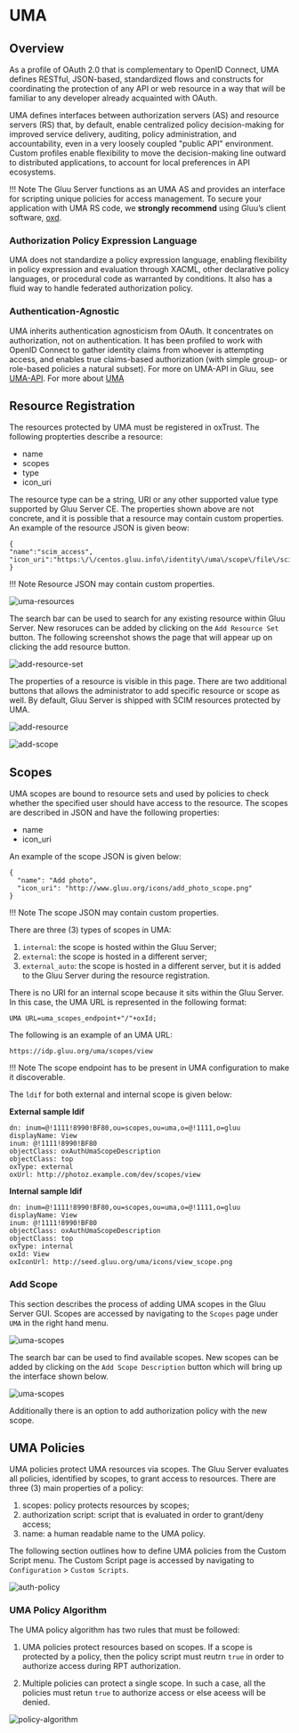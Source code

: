 # UMA
## Overview
As a profile of OAuth 2.0 that is complementary to OpenID Connect, UMA defines RESTful, JSON-based, standardized flows and constructs for coordinating the protection of any API or web resource in a way that will be familiar to any developer already acquainted with OAuth.

UMA defines interfaces between authorization servers (AS) and resource servers (RS) that, by default, enable centralized policy decision-making for improved service delivery, auditing, policy administration, and accountability, even in a very loosely coupled "public API" environment. Custom profiles enable flexibility to move the decision-making line outward to distributed applications, to account for local preferences in API ecosystems. 

!!! Note
    The Gluu Server functions as an UMA AS and provides an interface for scripting unique policies for access management. To secure your application with UMA RS code, we **strongly recommend** using Gluu’s client software, [oxd](http://oxd.gluu.org).

### Authorization Policy Expression Language
UMA does not standardize a policy expression language, enabling flexibility in policy expression and evaluation through XACML, other declarative policy languages, or procedural code as warranted by conditions. It also has a fluid way to handle federated authorization policy.

### Authentication-Agnostic
UMA inherits authentication agnosticism from OAuth. It concentrates on authorization, not on authentication. 
It has been profiled to work with OpenID Connect to gather identity claims from whoever is attempting access, 
and enables true claims-based authorization (with simple group- or role-based policies a natural subset). 
For more on UMA-API in Gluu, see [UMA-API](../api-guide/uma-api.md). 
For more about [UMA](https://docs.kantarainitiative.org/uma/rec-uma-core.html)

## Resource Registration
The resources protected by UMA must be registered in oxTrust. The following propterties describe a resource:

- name
- scopes
- type
- icon\_uri

The resource type can be a string, URI or any other supported value type supported by Gluu Server CE. The properties shown above are not concrete, and it is possible that a resource may contain custom properties. An example of the resource JSON is given beow:

```
{
"name":"scim_access",
"icon_uri":"https:\/\/centos.gluu.info\/identity\/uma\/scope\/file\/scim_access"
}
```

!!! Note
    Resource JSON may contain custom properties.

![uma-resources](../img/uma/uma-resources.png)

The search bar can be used to search for any existing resource within Gluu Server. New resoruces can be added by clicking on the `Add Resource Set` button. The following screenshot shows the page that will appear up on clicking the add resource button.

![add-resource-set](../img/uma/add-resource-set.png)

The properties of a resource is visible in this page. There are two additional buttons that allows the administrator to add specific resource or scope as well. By default, Gluu Server is shipped with SCIM resources protected by UMA.

![add-resource](../img/uma/add-resource.png)

![add-scope](../img/uma/add-scope.png)

## Scopes
UMA scopes are bound to resource sets and used by policies to check whether the specified user should have access to the resource. The scopes are described in JSON and have the following properties:

- name
- icon\_uri

An example of the scope JSON is given below:

```
{
  "name": "Add photo",
  "icon_uri": "http://www.gluu.org/icons/add_photo_scope.png"
}
```

!!! Note
    The scope JSON may contain custom properties.

There are three (3) types of scopes in UMA:

1. `internal`: the scope is hosted within the Gluu Server;
2. `external`: the scope is hosted in a different server;
3. `external_auto`: the scope is hosted in a different server, but it is added to the Gluu Server during the resource registration.

There is no URI for an internal scope because it sits within the Gluu Server. In this case, the UMA URL is represented in the following format:

```
UMA URL=uma_scopes_endpoint+"/"+oxId;
```

The following is an example of an UMA URL:

```
https://idp.gluu.org/uma/scopes/view
```

!!! Note
    The scope endpoint has to be present in UMA configuration to make it discoverable.

The `ldif` for both external and internal scope is given below:

**External sample ldif**
```
dn: inum=@!1111!8990!BF80,ou=scopes,ou=uma,o=@!1111,o=gluu
displayName: View
inum: @!1111!8990!BF80
objectClass: oxAuthUmaScopeDescription
objectClass: top
oxType: external
oxUrl: http://photoz.example.com/dev/scopes/view
```

**Internal sample ldif**
```
dn: inum=@!1111!8990!BF80,ou=scopes,ou=uma,o=@!1111,o=gluu
displayName: View
inum: @!1111!8990!BF80
objectClass: oxAuthUmaScopeDescription
objectClass: top
oxType: internal
oxId: View
oxIconUrl: http://seed.gluu.org/uma/icons/view_scope.png
```

### Add Scope
This section describes the process of adding UMA scopes in the Gluu Server GUI. Scopes are accessed by navigating to the `Scopes` page under `UMA` in the right hand menu.

![uma-scopes](../img/uma/uma-scopes.png)

The search bar can be used to find available scopes. New scopes can be added by clicking on the `Add Scope Description` button which will bring up the interface shown below.

![uma-scopes](../img/uma/scopes-add.png)

Additionally there is an option to add authorization policy with the new scope.

## UMA Policies
UMA policies protect UMA resources via scopes. The Gluu Server evaluates all policies, identified by scopes, to grant access to resources. There are three (3) main properties of a policy:

1. scopes: policy protects resources by scopes; 
2. authorization script: script that is evaluated in order to grant/deny access; 
3. name: a human readable name to the UMA policy.

The following section outlines how to define UMA policies from the Custom Script menu. The Custom Script page is accessed by navigating to `Configuration` > `Custom Scripts`.

![auth-policy](../img/uma/auth-policy.png)

### UMA Policy Algorithm
The UMA policy algorithm has two rules that must be followed:

1. UMA policies protect resources based on scopes. If a scope is protected by a policy, then the policy script must reutrn `true` in order to authorize access during RPT authorization.

2. Multiple policies can protect a single scope. In such a case, all the policies must retun `true` to authorize access or else aceess will be denied.

![policy-algorithm](../img/uma/policy-algorithm.jpg) 
